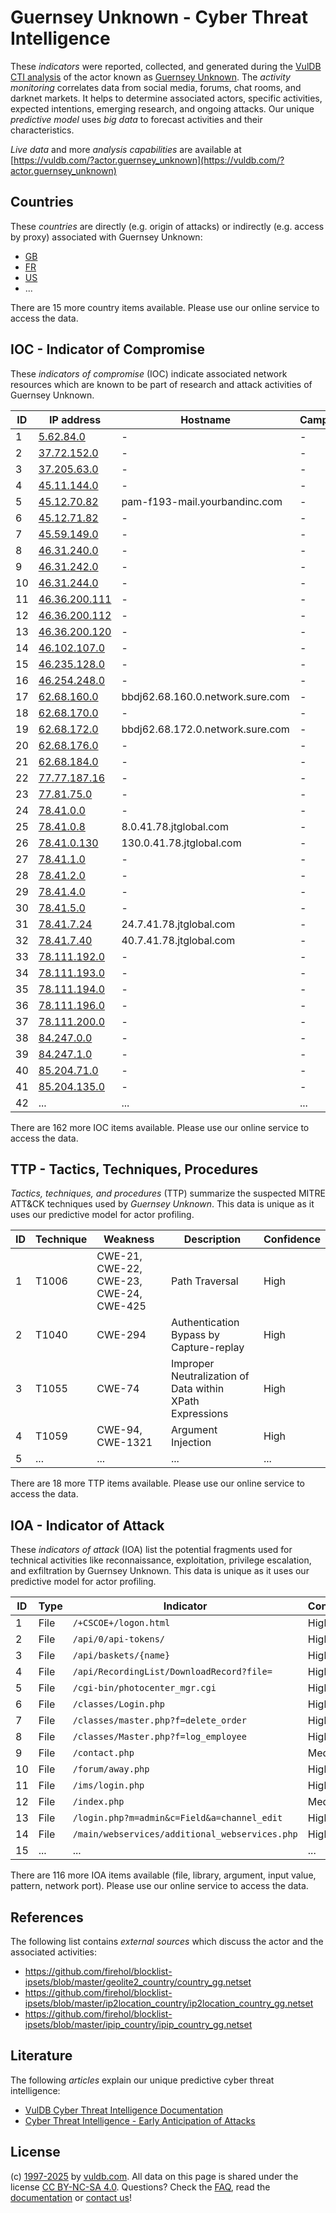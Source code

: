 # Guernsey Unknown - Cyber Threat Intelligence

These _indicators_ were reported, collected, and generated during the [VulDB CTI analysis](https://vuldb.com/?kb.cti) of the actor known as [Guernsey Unknown](https://vuldb.com/?actor.guernsey_unknown). The _activity monitoring_ correlates data from social media, forums, chat rooms, and darknet markets. It helps to determine associated actors, specific activities, expected intentions, emerging research, and ongoing attacks. Our unique _predictive model_ uses _big data_ to forecast activities and their characteristics.

_Live data_ and more _analysis capabilities_ are available at [https://vuldb.com/?actor.guernsey_unknown](https://vuldb.com/?actor.guernsey_unknown)

## Countries

These _countries_ are directly (e.g. origin of attacks) or indirectly (e.g. access by proxy) associated with Guernsey Unknown:

* [GB](https://vuldb.com/?country.gb)
* [FR](https://vuldb.com/?country.fr)
* [US](https://vuldb.com/?country.us)
* ...

There are 15 more country items available. Please use our online service to access the data.

## IOC - Indicator of Compromise

These _indicators of compromise_ (IOC) indicate associated network resources which are known to be part of research and attack activities of Guernsey Unknown.

ID | IP address | Hostname | Campaign | Confidence
-- | ---------- | -------- | -------- | ----------
1 | [5.62.84.0](https://vuldb.com/?ip.5.62.84.0) | - | - | High
2 | [37.72.152.0](https://vuldb.com/?ip.37.72.152.0) | - | - | High
3 | [37.205.63.0](https://vuldb.com/?ip.37.205.63.0) | - | - | High
4 | [45.11.144.0](https://vuldb.com/?ip.45.11.144.0) | - | - | High
5 | [45.12.70.82](https://vuldb.com/?ip.45.12.70.82) | pam-f193-mail.yourbandinc.com | - | High
6 | [45.12.71.82](https://vuldb.com/?ip.45.12.71.82) | - | - | High
7 | [45.59.149.0](https://vuldb.com/?ip.45.59.149.0) | - | - | High
8 | [46.31.240.0](https://vuldb.com/?ip.46.31.240.0) | - | - | High
9 | [46.31.242.0](https://vuldb.com/?ip.46.31.242.0) | - | - | High
10 | [46.31.244.0](https://vuldb.com/?ip.46.31.244.0) | - | - | High
11 | [46.36.200.111](https://vuldb.com/?ip.46.36.200.111) | - | - | High
12 | [46.36.200.112](https://vuldb.com/?ip.46.36.200.112) | - | - | High
13 | [46.36.200.120](https://vuldb.com/?ip.46.36.200.120) | - | - | High
14 | [46.102.107.0](https://vuldb.com/?ip.46.102.107.0) | - | - | High
15 | [46.235.128.0](https://vuldb.com/?ip.46.235.128.0) | - | - | High
16 | [46.254.248.0](https://vuldb.com/?ip.46.254.248.0) | - | - | High
17 | [62.68.160.0](https://vuldb.com/?ip.62.68.160.0) | bbdj62.68.160.0.network.sure.com | - | High
18 | [62.68.170.0](https://vuldb.com/?ip.62.68.170.0) | - | - | High
19 | [62.68.172.0](https://vuldb.com/?ip.62.68.172.0) | bbdj62.68.172.0.network.sure.com | - | High
20 | [62.68.176.0](https://vuldb.com/?ip.62.68.176.0) | - | - | High
21 | [62.68.184.0](https://vuldb.com/?ip.62.68.184.0) | - | - | High
22 | [77.77.187.16](https://vuldb.com/?ip.77.77.187.16) | - | - | High
23 | [77.81.75.0](https://vuldb.com/?ip.77.81.75.0) | - | - | High
24 | [78.41.0.0](https://vuldb.com/?ip.78.41.0.0) | - | - | High
25 | [78.41.0.8](https://vuldb.com/?ip.78.41.0.8) | 8.0.41.78.jtglobal.com | - | High
26 | [78.41.0.130](https://vuldb.com/?ip.78.41.0.130) | 130.0.41.78.jtglobal.com | - | High
27 | [78.41.1.0](https://vuldb.com/?ip.78.41.1.0) | - | - | High
28 | [78.41.2.0](https://vuldb.com/?ip.78.41.2.0) | - | - | High
29 | [78.41.4.0](https://vuldb.com/?ip.78.41.4.0) | - | - | High
30 | [78.41.5.0](https://vuldb.com/?ip.78.41.5.0) | - | - | High
31 | [78.41.7.24](https://vuldb.com/?ip.78.41.7.24) | 24.7.41.78.jtglobal.com | - | High
32 | [78.41.7.40](https://vuldb.com/?ip.78.41.7.40) | 40.7.41.78.jtglobal.com | - | High
33 | [78.111.192.0](https://vuldb.com/?ip.78.111.192.0) | - | - | High
34 | [78.111.193.0](https://vuldb.com/?ip.78.111.193.0) | - | - | High
35 | [78.111.194.0](https://vuldb.com/?ip.78.111.194.0) | - | - | High
36 | [78.111.196.0](https://vuldb.com/?ip.78.111.196.0) | - | - | High
37 | [78.111.200.0](https://vuldb.com/?ip.78.111.200.0) | - | - | High
38 | [84.247.0.0](https://vuldb.com/?ip.84.247.0.0) | - | - | High
39 | [84.247.1.0](https://vuldb.com/?ip.84.247.1.0) | - | - | High
40 | [85.204.71.0](https://vuldb.com/?ip.85.204.71.0) | - | - | High
41 | [85.204.135.0](https://vuldb.com/?ip.85.204.135.0) | - | - | High
42 | ... | ... | ... | ...

There are 162 more IOC items available. Please use our online service to access the data.

## TTP - Tactics, Techniques, Procedures

_Tactics, techniques, and procedures_ (TTP) summarize the suspected MITRE ATT&CK techniques used by _Guernsey Unknown_. This data is unique as it uses our predictive model for actor profiling.

ID | Technique | Weakness | Description | Confidence
-- | --------- | -------- | ----------- | ----------
1 | T1006 | CWE-21, CWE-22, CWE-23, CWE-24, CWE-425 | Path Traversal | High
2 | T1040 | CWE-294 | Authentication Bypass by Capture-replay | High
3 | T1055 | CWE-74 | Improper Neutralization of Data within XPath Expressions | High
4 | T1059 | CWE-94, CWE-1321 | Argument Injection | High
5 | ... | ... | ... | ...

There are 18 more TTP items available. Please use our online service to access the data.

## IOA - Indicator of Attack

These _indicators of attack_ (IOA) list the potential fragments used for technical activities like reconnaissance, exploitation, privilege escalation, and exfiltration by Guernsey Unknown. This data is unique as it uses our predictive model for actor profiling.

ID | Type | Indicator | Confidence
-- | ---- | --------- | ----------
1 | File | `/+CSCOE+/logon.html` | High
2 | File | `/api/0/api-tokens/` | High
3 | File | `/api/baskets/{name}` | High
4 | File | `/api/RecordingList/DownloadRecord?file=` | High
5 | File | `/cgi-bin/photocenter_mgr.cgi` | High
6 | File | `/classes/Login.php` | High
7 | File | `/classes/master.php?f=delete_order` | High
8 | File | `/classes/Master.php?f=log_employee` | High
9 | File | `/contact.php` | Medium
10 | File | `/forum/away.php` | High
11 | File | `/ims/login.php` | High
12 | File | `/index.php` | Medium
13 | File | `/login.php?m=admin&c=Field&a=channel_edit` | High
14 | File | `/main/webservices/additional_webservices.php` | High
15 | ... | ... | ...

There are 116 more IOA items available (file, library, argument, input value, pattern, network port). Please use our online service to access the data.

## References

The following list contains _external sources_ which discuss the actor and the associated activities:

* https://github.com/firehol/blocklist-ipsets/blob/master/geolite2_country/country_gg.netset
* https://github.com/firehol/blocklist-ipsets/blob/master/ip2location_country/ip2location_country_gg.netset
* https://github.com/firehol/blocklist-ipsets/blob/master/ipip_country/ipip_country_gg.netset

## Literature

The following _articles_ explain our unique predictive cyber threat intelligence:

* [VulDB Cyber Threat Intelligence Documentation](https://vuldb.com/?kb.cti)
* [Cyber Threat Intelligence - Early Anticipation of Attacks](https://www.scip.ch/en/?labs.20201022)

## License

(c) [1997-2025](https://vuldb.com/?kb.changelog) by [vuldb.com](https://vuldb.com/?kb.about). All data on this page is shared under the license [CC BY-NC-SA 4.0](https://creativecommons.org/licenses/by-nc-sa/4.0/). Questions? Check the [FAQ](https://vuldb.com/?kb.faq), read the [documentation](https://vuldb.com/?kb) or [contact us](https://vuldb.com/?contact)!
